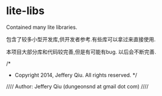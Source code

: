 lite-libs
=========

Contained many lite libraries.

包含了较多小型开发库,供开发者参考.有些库可以拿过来直接使用.

本项目大部分库和代码较完善,但是有可能有bug. 以后会不断完善.


/*
 * Copyright 2014, Jeffery Qiu. All rights reserved.
 */

//// Author: Jeffery Qiu (dungeonsnd at gmail dot com)
////

